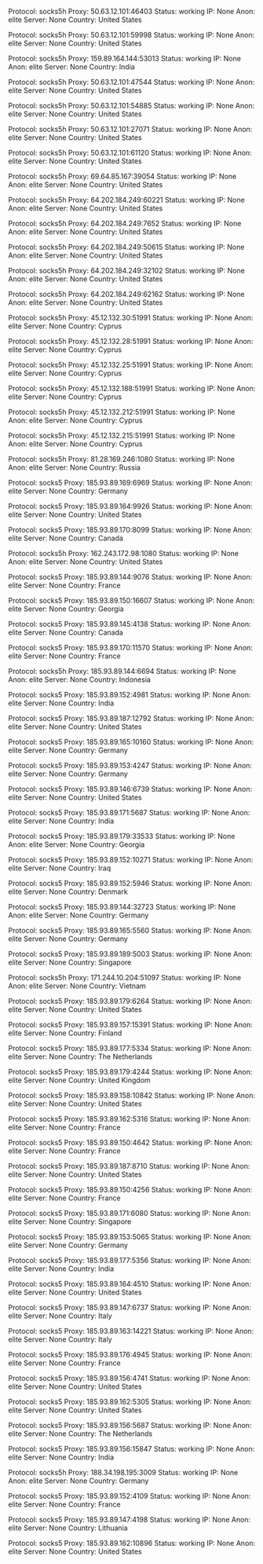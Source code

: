 Protocol: socks5h
Proxy: 50.63.12.101:46403
Status: working
IP: None
Anon: elite
Server: None
Country: United States

Protocol: socks5h
Proxy: 50.63.12.101:59998
Status: working
IP: None
Anon: elite
Server: None
Country: United States

Protocol: socks5h
Proxy: 159.89.164.144:53013
Status: working
IP: None
Anon: elite
Server: None
Country: India

Protocol: socks5h
Proxy: 50.63.12.101:47544
Status: working
IP: None
Anon: elite
Server: None
Country: United States

Protocol: socks5h
Proxy: 50.63.12.101:54885
Status: working
IP: None
Anon: elite
Server: None
Country: United States

Protocol: socks5h
Proxy: 50.63.12.101:27071
Status: working
IP: None
Anon: elite
Server: None
Country: United States

Protocol: socks5h
Proxy: 50.63.12.101:61120
Status: working
IP: None
Anon: elite
Server: None
Country: United States

Protocol: socks5h
Proxy: 69.64.85.167:39054
Status: working
IP: None
Anon: elite
Server: None
Country: United States

Protocol: socks5h
Proxy: 64.202.184.249:60221
Status: working
IP: None
Anon: elite
Server: None
Country: United States

Protocol: socks5h
Proxy: 64.202.184.249:7652
Status: working
IP: None
Anon: elite
Server: None
Country: United States

Protocol: socks5h
Proxy: 64.202.184.249:50615
Status: working
IP: None
Anon: elite
Server: None
Country: United States

Protocol: socks5h
Proxy: 64.202.184.249:32102
Status: working
IP: None
Anon: elite
Server: None
Country: United States

Protocol: socks5h
Proxy: 64.202.184.249:62162
Status: working
IP: None
Anon: elite
Server: None
Country: United States

Protocol: socks5h
Proxy: 45.12.132.30:51991
Status: working
IP: None
Anon: elite
Server: None
Country: Cyprus

Protocol: socks5h
Proxy: 45.12.132.28:51991
Status: working
IP: None
Anon: elite
Server: None
Country: Cyprus

Protocol: socks5h
Proxy: 45.12.132.25:51991
Status: working
IP: None
Anon: elite
Server: None
Country: Cyprus

Protocol: socks5h
Proxy: 45.12.132.188:51991
Status: working
IP: None
Anon: elite
Server: None
Country: Cyprus

Protocol: socks5h
Proxy: 45.12.132.212:51991
Status: working
IP: None
Anon: elite
Server: None
Country: Cyprus

Protocol: socks5h
Proxy: 45.12.132.215:51991
Status: working
IP: None
Anon: elite
Server: None
Country: Cyprus

Protocol: socks5h
Proxy: 81.28.169.246:1080
Status: working
IP: None
Anon: elite
Server: None
Country: Russia

Protocol: socks5
Proxy: 185.93.89.169:6969
Status: working
IP: None
Anon: elite
Server: None
Country: Germany

Protocol: socks5
Proxy: 185.93.89.164:9926
Status: working
IP: None
Anon: elite
Server: None
Country: United States

Protocol: socks5
Proxy: 185.93.89.170:8099
Status: working
IP: None
Anon: elite
Server: None
Country: Canada

Protocol: socks5h
Proxy: 162.243.172.98:1080
Status: working
IP: None
Anon: elite
Server: None
Country: United States

Protocol: socks5
Proxy: 185.93.89.144:9076
Status: working
IP: None
Anon: elite
Server: None
Country: France

Protocol: socks5
Proxy: 185.93.89.150:16607
Status: working
IP: None
Anon: elite
Server: None
Country: Georgia

Protocol: socks5
Proxy: 185.93.89.145:4138
Status: working
IP: None
Anon: elite
Server: None
Country: Canada

Protocol: socks5
Proxy: 185.93.89.170:11570
Status: working
IP: None
Anon: elite
Server: None
Country: France

Protocol: socks5h
Proxy: 185.93.89.144:6694
Status: working
IP: None
Anon: elite
Server: None
Country: Indonesia

Protocol: socks5
Proxy: 185.93.89.152:4981
Status: working
IP: None
Anon: elite
Server: None
Country: India

Protocol: socks5
Proxy: 185.93.89.187:12792
Status: working
IP: None
Anon: elite
Server: None
Country: United States

Protocol: socks5
Proxy: 185.93.89.165:10160
Status: working
IP: None
Anon: elite
Server: None
Country: Germany

Protocol: socks5
Proxy: 185.93.89.153:4247
Status: working
IP: None
Anon: elite
Server: None
Country: Germany

Protocol: socks5
Proxy: 185.93.89.146:6739
Status: working
IP: None
Anon: elite
Server: None
Country: United States

Protocol: socks5
Proxy: 185.93.89.171:5687
Status: working
IP: None
Anon: elite
Server: None
Country: India

Protocol: socks5
Proxy: 185.93.89.179:33533
Status: working
IP: None
Anon: elite
Server: None
Country: Georgia

Protocol: socks5
Proxy: 185.93.89.152:10271
Status: working
IP: None
Anon: elite
Server: None
Country: Iraq

Protocol: socks5
Proxy: 185.93.89.152:5946
Status: working
IP: None
Anon: elite
Server: None
Country: Denmark

Protocol: socks5
Proxy: 185.93.89.144:32723
Status: working
IP: None
Anon: elite
Server: None
Country: Germany

Protocol: socks5
Proxy: 185.93.89.165:5560
Status: working
IP: None
Anon: elite
Server: None
Country: Germany

Protocol: socks5
Proxy: 185.93.89.189:5003
Status: working
IP: None
Anon: elite
Server: None
Country: Singapore

Protocol: socks5h
Proxy: 171.244.10.204:51097
Status: working
IP: None
Anon: elite
Server: None
Country: Vietnam

Protocol: socks5
Proxy: 185.93.89.179:6264
Status: working
IP: None
Anon: elite
Server: None
Country: United States

Protocol: socks5
Proxy: 185.93.89.157:15391
Status: working
IP: None
Anon: elite
Server: None
Country: Finland

Protocol: socks5
Proxy: 185.93.89.177:5334
Status: working
IP: None
Anon: elite
Server: None
Country: The Netherlands

Protocol: socks5
Proxy: 185.93.89.179:4244
Status: working
IP: None
Anon: elite
Server: None
Country: United Kingdom

Protocol: socks5
Proxy: 185.93.89.158:10842
Status: working
IP: None
Anon: elite
Server: None
Country: United States

Protocol: socks5
Proxy: 185.93.89.162:5316
Status: working
IP: None
Anon: elite
Server: None
Country: France

Protocol: socks5
Proxy: 185.93.89.150:4642
Status: working
IP: None
Anon: elite
Server: None
Country: France

Protocol: socks5
Proxy: 185.93.89.187:8710
Status: working
IP: None
Anon: elite
Server: None
Country: United States

Protocol: socks5
Proxy: 185.93.89.150:4256
Status: working
IP: None
Anon: elite
Server: None
Country: France

Protocol: socks5
Proxy: 185.93.89.171:6080
Status: working
IP: None
Anon: elite
Server: None
Country: Singapore

Protocol: socks5
Proxy: 185.93.89.153:5065
Status: working
IP: None
Anon: elite
Server: None
Country: Germany

Protocol: socks5
Proxy: 185.93.89.177:5356
Status: working
IP: None
Anon: elite
Server: None
Country: India

Protocol: socks5
Proxy: 185.93.89.164:4510
Status: working
IP: None
Anon: elite
Server: None
Country: United States

Protocol: socks5
Proxy: 185.93.89.147:6737
Status: working
IP: None
Anon: elite
Server: None
Country: Italy

Protocol: socks5
Proxy: 185.93.89.163:14221
Status: working
IP: None
Anon: elite
Server: None
Country: Italy

Protocol: socks5
Proxy: 185.93.89.176:4945
Status: working
IP: None
Anon: elite
Server: None
Country: France

Protocol: socks5
Proxy: 185.93.89.156:4741
Status: working
IP: None
Anon: elite
Server: None
Country: United States

Protocol: socks5
Proxy: 185.93.89.162:5305
Status: working
IP: None
Anon: elite
Server: None
Country: United States

Protocol: socks5
Proxy: 185.93.89.156:5687
Status: working
IP: None
Anon: elite
Server: None
Country: The Netherlands

Protocol: socks5
Proxy: 185.93.89.156:15847
Status: working
IP: None
Anon: elite
Server: None
Country: India

Protocol: socks5h
Proxy: 188.34.198.195:3009
Status: working
IP: None
Anon: elite
Server: None
Country: Germany

Protocol: socks5
Proxy: 185.93.89.152:4109
Status: working
IP: None
Anon: elite
Server: None
Country: France

Protocol: socks5
Proxy: 185.93.89.147:4198
Status: working
IP: None
Anon: elite
Server: None
Country: Lithuania

Protocol: socks5
Proxy: 185.93.89.162:10896
Status: working
IP: None
Anon: elite
Server: None
Country: United States

